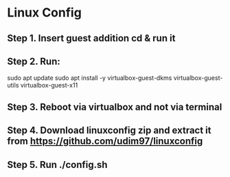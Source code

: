 # Linux Config

## Step 1. Insert guest addition cd & run it
## Step 2. Run:
sudo apt update
sudo apt install -y virtualbox-guest-dkms virtualbox-guest-utils virtualbox-guest-x11

## Step 3. Reboot via virtualbox and not via terminal
## Step 4. Download linuxconfig zip and extract it from https://github.com/udim97/linuxconfig
## Step 5. Run ./config.sh


